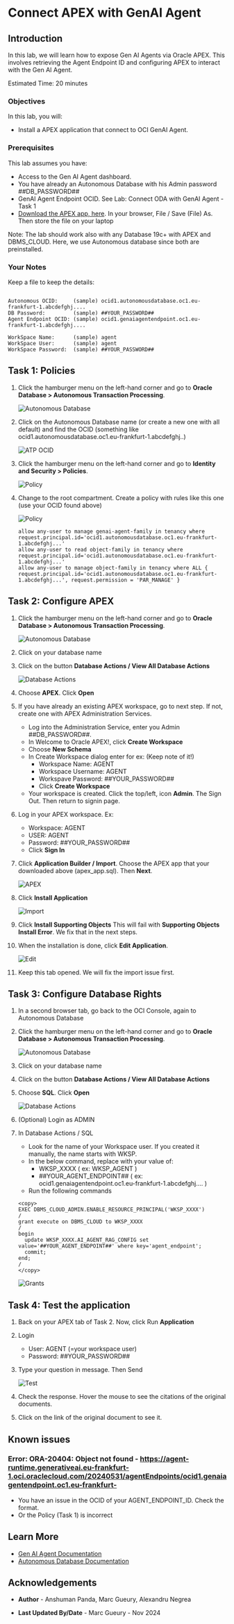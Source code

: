 # Connect APEX with GenAI Agent
## Introduction

In this lab, we will learn how to expose Gen AI Agents via Oracle APEX. This involves retrieving the Agent Endpoint ID and configuring APEX to interact with the Gen AI Agent.

Estimated Time: 20 minutes

### Objectives

In this lab, you will:
- Install a APEX application that connect to OCI GenAI Agent.

### Prerequisites

This lab assumes you have:
- Access to the Gen AI Agent dashboard.
- You have already an Autonomous Database with his Admin password ##DB_PASSWORD##
- GenAI Agent Endpoint OCID. See Lab: Connect ODA with GenAI Agent - Task 1
- [Download the APEX app, here](https://raw.githubusercontent.com/mgueury/oci-genai-agent-apex/refs/heads/main/apex_app.sql). In your browser, File / Save (File) As. Then store the file on your laptop

Note: The lab should work also with any Database 19c+ with APEX and DBMS_CLOUD. Here, we use Autonomous database since both are preinstalled. 

### Your Notes

Keep a file to keep the details:

````

Autonomous OCID:     (sample) ocid1.autonomousdatabase.oc1.eu-frankfurt-1.abcdefghj....
DB Password:         (sample) ##YOUR_PASSWORD##
Agent Endpoint OCID: (sample) ocid1.genaiagentendpoint.oc1.eu-frankfurt-1.abcdefghj....

WorkSpace Name:      (sample) agent
WorkSpace User:      (sample) agent
WorkSpace Password:  (sample) ##YOUR_PASSWORD##
````

## Task 1: Policies

1. Click the hamburger menu on the left-hand corner and go to **Oracle Database > Autonomous Transaction Processing**.

    ![Autonomous Database](./images/ai_agent_atp.png)

2. Click on the Autonomous Database name (or create a new one with all default) and find the OCID (something like ocid1.autonomousdatabase.oc1.eu-frankfurt-1.abcdefghj..)

    ![ATP OCID](./images/ai_agent_atp_ocid.png)

3. Click the hamburger menu on the left-hand corner and go to **Identity and Security > Policies**.

    ![Policy](./images/ai_agent_policy.png)

4. Change to the root compartment. Create a policy with rules like this one (use your OCID found above)

    ![Policy](./images/ai_agent_policy_create.png)

    ```
    allow any-user to manage genai-agent-family in tenancy where request.principal.id='ocid1.autonomousdatabase.oc1.eu-frankfurt-1.abcdefghj...'
    allow any-user to read object-family in tenancy where request.principal.id='ocid1.autonomousdatabase.oc1.eu-frankfurt-1.abcdefghj...'
    allow any-user to manage object-family in tenancy where ALL { request.principal.id='ocid1.autonomousdatabase.oc1.eu-frankfurt-1.abcdefghj...', request.permission = 'PAR_MANAGE' }
    ```   

## Task 2: Configure APEX 

1. Click the hamburger menu on the left-hand corner and go to **Oracle Database > Autonomous Transaction Processing**.

    ![Autonomous Database](./images/ai_agent_atp.png)

2. Click on your database name   
3. Click on the button **Database Actions / View All Database Actions**

    ![Database Actions](./images/ai_agent_db_action_apex.png)

4. Choose **APEX**. Click **Open**
5. If you have already an existing APEX workspace, go to next step. If not, create one with APEX Administration Services.
    - Log into the Administration Service, enter you Admin ##DB_PASSWORD##.
    - In Welcome to Oracle APEX!, click **Create Workspace**
    - Choose **New Schema**
    - In Create Workspace dialog enter for ex: (Keep note of it!)
         - Workspace Name: AGENT
         - Workspace Username: AGENT
         - Workspave Password: ##YOUR_PASSWORD##
         - Click **Create Workspace** 
    - Your workspace is created. Click the top/left, icon **Admin**. The Sign Out. Then return to signin page.

6. Log in your APEX workspace. Ex:
    - Workspace: AGENT
    - USER: AGENT
    - Password: ##YOUR_PASSWORD##
    - Click **Sign In**

6. Click **Application Builder / Import**. Choose the APEX app that your downloaded above (apex_app.sql). Then **Next**.

    ![APEX](./images/ai_agent_apex.png)

7. Click **Install Application**

    ![Import](./images/ai_agent_apex_import.png)

8. Click **Install Supporting Objects**
    This will fail with **Supporting Objects Install Error**.
    We fix that in the next steps.

9. When the installation is done, click **Edit Application**.

    ![Edit](./images/ai_agent_apex_edit.png)

10. Keep this tab opened. We will fix the import issue first.

## Task 3: Configure Database Rights

1. In a second browser tab, go back to the OCI Console, again to Autonomous Database 
2. Click the hamburger menu on the left-hand corner and go to **Oracle Database > Autonomous Transaction Processing**.

    ![Autonomous Database](./images/ai_agent_atp.png)

3. Click on your database name   
3. Click on the button **Database Actions / View All Database Actions**
4. Choose **SQL**. Click **Open**

    ![Database Actions](./images/ai_agent_db_action_sql.png)

5. (Optional) Login as ADMIN
6. In Database Actions / SQL
     - Look for the name of your Workspace user. If you created it manually, the name starts with WKSP. 
     - In the below command, replace with your value of:
         - WKSP\_XXXX ( ex: WKSP\_AGENT )
         - ##YOUR\_AGENT\_ENDPOINT## ( ex: ocid1.genaiagentendpoint.oc1.eu-frankfurt-1.abcdefghj.... )
     - Run the following commands
   
     ```
     <copy>
     EXEC DBMS_CLOUD_ADMIN.ENABLE_RESOURCE_PRINCIPAL('WKSP_XXXX')
     /
     grant execute on DBMS_CLOUD to WKSP_XXXX
     /
     begin
       update WKSP_XXXX.AI_AGENT_RAG_CONFIG set value='##YOUR_AGENT_ENDPOINT##' where key='agent_endpoint';
       commit;
     end;
     /     
     </copy>
     ```

     ![Grants](./images/ai_agent_atp_grant.png)


## Task 4: Test the application

1. Back on your APEX tab of Task 2. Now, click Run **Application**
2. Login
    - User: AGENT (=your workspace user)
    - Password: ##YOUR_PASSWORD##
3. Type your question in message. Then Send

    ![Test](./images/ai_agent_apex_test.png)

4. Check the response. Hover the mouse to see the citations of the original documents.
5. Click on the link of the original document to see it.

## Known issues

### Error: ORA-20404: Object not found - https://agent-runtime.generativeai.eu-frankfurt-1.oci.oraclecloud.com/20240531/agentEndpoints/ocid1.genaiagentendpoint.oc1.eu-frankfurt-

- You have an issue in the OCID of your AGENT_ENDPOINT_ID. Check the format.
- Or the Policy (Task 1) is incorrect

## Learn More

- [Gen AI Agent Documentation](https://docs.oracle.com/en-us/iaas/Content/genAI/getting-started.htm)
- [Autonomous Database Documentation](https://docs.oracle.com/en-us/iaas/digital-assistant/getting-started.htm)

## Acknowledgements

* **Author** - Anshuman Panda, Marc Gueury, Alexandru Negrea

* **Last Updated By/Date** - Marc Gueury - Nov 2024
